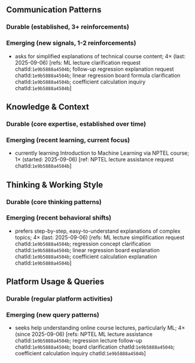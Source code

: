 ## Communication Patterns
### Durable (established, 3+ reinforcements)

### Emerging (new signals, 1-2 reinforcements)
- asks for simplified explanations of technical course content; 4× (last: 2025-09-06) [refs: ML lecture clarification request chatId:`1e9b5888a4504b`; follow-up regression explanation request chatId:`1e9b5888a4504b`; linear regression board formula clarification chatId:`1e9b5888a4504b`; coefficient calculation inquiry chatId:`1e9b5888a4504b`]

## Knowledge & Context
### Durable (core expertise, established over time)

### Emerging (recent learning, current focus)
- currently learning Introduction to Machine Learning via NPTEL course; 1× (started: 2025-09-06) [ref: NPTEL lecture assistance request chatId:`1e9b5888a4504b`]

## Thinking & Working Style
### Durable (core thinking patterns)

### Emerging (recent behavioral shifts)
- prefers step-by-step, easy-to-understand explanations of complex topics; 4× (last: 2025-09-06) [refs: ML lecture simplification request chatId:`1e9b5888a4504b`; regression concept clarification chatId:`1e9b5888a4504b`; linear regression board explanation chatId:`1e9b5888a4504b`; coefficient calculation explanation chatId:`1e9b5888a4504b`]

## Platform Usage & Queries
### Durable (regular platform activities)

### Emerging (new query patterns)
- seeks help understanding online course lectures, particularly ML; 4× (since 2025-09-06) [refs: NPTEL ML lecture assistance chatId:`1e9b5888a4504b`; regression lecture follow-up chatId:`1e9b5888a4504b`; board clarification chatId:`1e9b5888a4504b`; coefficient calculation inquiry chatId:`1e9b5888a4504b`]